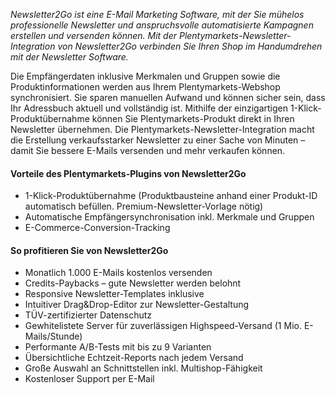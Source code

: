 *Newsletter2Go ist eine E-Mail Marketing Software, mit der Sie mühelos professionelle Newsletter und anspruchsvolle automatisierte Kampagnen erstellen und versenden können. Mit der Plentymarkets-Newsletter-Integration von Newsletter2Go verbinden Sie Ihren Shop im Handumdrehen mit der Newsletter Software.*

Die Empfängerdaten inklusive Merkmalen und Gruppen sowie die Produktinformationen werden aus Ihrem Plentymarkets-Webshop synchronisiert. Sie sparen manuellen Aufwand und können sicher sein, dass Ihr Adressbuch aktuell und vollständig ist. Mithilfe der einzigartigen 1-Klick-Produktübernahme können Sie Plentymarkets-Produkt direkt in Ihren Newsletter übernehmen. Die Plentymarkets-Newsletter-Integration macht die Erstellung verkaufsstarker Newsletter zu einer Sache von Minuten – damit Sie bessere E-Mails versenden und mehr verkaufen können.


#### Vorteile des Plentymarkets-Plugins von Newsletter2Go

- 1-Klick-Produktübernahme (Produktbausteine anhand einer Produkt-ID automatisch befüllen. Premium-Newsletter-Vorlage nötig)
- Automatische Empfängersynchronisation inkl. Merkmale und Gruppen
-  E-Commerce-Conversion-Tracking

#### So profitieren Sie von Newsletter2Go

- Monatlich 1.000 E-Mails kostenlos versenden
- Credits-Paybacks – gute Newsletter werden belohnt
- Responsive Newsletter-Templates inklusive
- Intuitiver Drag&Drop-Editor zur Newsletter-Gestaltung
- TÜV-zertifizierter Datenschutz
- Gewhitelistete Server für zuverlässigen Highspeed-Versand (1 Mio. E-Mails/Stunde)
- Performante A/B-Tests mit bis zu 9 Varianten
- Übersichtliche Echtzeit-Reports nach jedem Versand
- Große Auswahl an Schnittstellen inkl. Multishop-Fähigkeit
- Kostenloser Support per E-Mail
